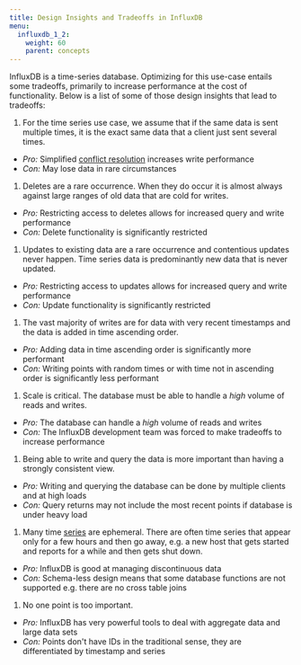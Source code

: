 ```yaml
---
title: Design Insights and Tradeoffs in InfluxDB
menu:
  influxdb_1_2:
    weight: 60
    parent: concepts
---
```


InfluxDB is a time-series database.
Optimizing for this use-case entails some tradeoffs, primarily to increase performance at the cost of functionality.
Below is a list of some of those design insights that lead to tradeoffs:

1. For the time series use case, we assume that if the same data is sent multiple times, it is the exact same data that a client just sent several times.
  * *Pro:* Simplified [conflict resolution](/influxdb/v1.2/troubleshooting/frequently-asked-questions/#how-does-influxdb-handle-duplicate-points) increases write performance
  * *Con:* May lose data in rare circumstances
1. Deletes are a rare occurrence.
When they do occur it is almost always against large ranges of old data that are cold for writes.
  * *Pro:* Restricting access to deletes allows for increased query and write performance
  * *Con:* Delete functionality is significantly restricted
1. Updates to existing data are a rare occurrence and contentious updates never happen.
Time series data is predominantly new data that is never updated.
  * *Pro:* Restricting access to updates allows for increased query and write performance
  * *Con:* Update functionality is significantly restricted
1. The vast majority of writes are for data with very recent timestamps and the data is added in time ascending order.
  * *Pro:* Adding data in time ascending order is significantly more performant
  * *Con:* Writing points with random times or with time not in ascending order is significantly less performant
1. Scale is critical.
The database must be able to handle a *high* volume of reads and writes.
  * *Pro:* The database can handle a *high* volume of reads and writes
  * *Con:* The InfluxDB development team was forced to make tradeoffs to increase performance
1. Being able to write and query the data is more important than having a strongly consistent view.
  * *Pro:* Writing and querying the database can be done by multiple clients and at high loads
  * *Con:* Query returns may not include the most recent points if database is under heavy load
1. Many time [series](/influxdb/v1.2/concepts/glossary/#series) are ephemeral.
There are often time series that appear only for a few hours and then go away, e.g.
a new host that gets started and reports for a while and then gets shut down.
  * *Pro:* InfluxDB is good at managing discontinuous data
  * *Con:* Schema-less design means that some database functions are not supported e.g.
there are no cross table joins
1. No one point is too important.
  * *Pro:* InfluxDB has very powerful tools to deal with aggregate data and large data sets
  * *Con:* Points don't have IDs in the traditional sense, they are differentiated by timestamp and series
